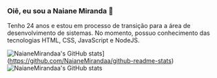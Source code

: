 ### Oiê, eu sou a Naiane Miranda 🦋

Tenho 24 anos e estou em processo de transição para a área de desenvolvimento de sistemas. 
No momento, possuo conhecimento das tecnologias HTML, CSS, JavaScript e NodeJS. 

![NaianeMirandaa's GitHub stats](https://github-readme-stats.vercel.app/api?username=NaianeMirandaa)](https://github.com/NaianeMirandaa/github-readme-stats)
![NaianeMirandaa's GitHub stats](https://github-readme-stats.vercel.app/api?username=anuraghazra&show_icons=true)
